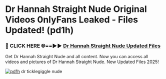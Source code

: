 # Dr Hannah Straight Nude Original Videos 0nlyFans Leaked - Files Updated! (pd1h)

<h3>🔴 CLICK HERE 🌐==►► <a href="https://tinyurl.com/5h6xmrr3" rel="nofollow">Dr Hannah Straight Nude Updated Files</a></h3>

Get Dr Hannah Straight Nude and all content. Now you can access all videos and pictures of Dr Hannah Straight Nude. New Updated Files 2025!

[![pd1h](https://i.imgur.com/KVD873Z.gif)](https://tinyurl.com/5h6xmrr3)
dr ticklegiggle nude